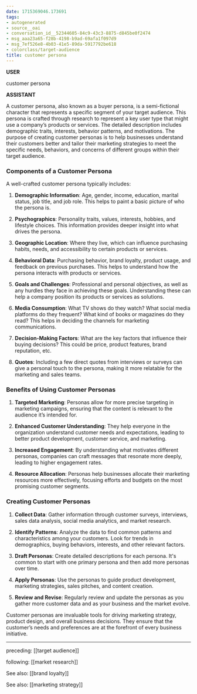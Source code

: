 ```yaml
---
date: 1715369046.173691
tags:
- autogenerated
- source__oai
- conversation_id__52344605-84c9-43c3-8875-d845be0f2474
- msg_aaa23a65-f28b-4198-b9ad-69afa1f097d9
- msg_7ef526e8-4b03-41e5-89da-5917792be618
- colorclass/target-audience
title: customer persona
---
```


**USER**

customer persona


**ASSISTANT**

A customer persona, also known as a buyer persona, is a semi-fictional character that represents a specific segment of your target audience. This persona is crafted through research to represent a key user type that might use a company’s products or services. The detailed description includes demographic traits, interests, behavior patterns, and motivations. The purpose of creating customer personas is to help businesses understand their customers better and tailor their marketing strategies to meet the specific needs, behaviors, and concerns of different groups within their target audience.

### Components of a Customer Persona

A well-crafted customer persona typically includes:

1. **Demographic Information**: Age, gender, income, education, marital status, job title, and job role. This helps to paint a basic picture of who the persona is.

2. **Psychographics**: Personality traits, values, interests, hobbies, and lifestyle choices. This information provides deeper insight into what drives the persona.

3. **Geographic Location**: Where they live, which can influence purchasing habits, needs, and accessibility to certain products or services.

4. **Behavioral Data**: Purchasing behavior, brand loyalty, product usage, and feedback on previous purchases. This helps to understand how the persona interacts with products or services.

5. **Goals and Challenges**: Professional and personal objectives, as well as any hurdles they face in achieving these goals. Understanding these can help a company position its products or services as solutions.

6. **Media Consumption**: What TV shows do they watch? What social media platforms do they frequent? What kind of books or magazines do they read? This helps in deciding the channels for marketing communications.

7. **Decision-Making Factors**: What are the key factors that influence their buying decisions? This could be price, product features, brand reputation, etc.

8. **Quotes**: Including a few direct quotes from interviews or surveys can give a personal touch to the persona, making it more relatable for the marketing and sales teams.

### Benefits of Using Customer Personas

1. **Targeted Marketing**: Personas allow for more precise targeting in marketing campaigns, ensuring that the content is relevant to the audience it’s intended for.

2. **Enhanced Customer Understanding**: They help everyone in the organization understand customer needs and expectations, leading to better product development, customer service, and marketing.

3. **Increased Engagement**: By understanding what motivates different personas, companies can craft messages that resonate more deeply, leading to higher engagement rates.

4. **Resource Allocation**: Personas help businesses allocate their marketing resources more effectively, focusing efforts and budgets on the most promising customer segments.

### Creating Customer Personas

1. **Collect Data**: Gather information through customer surveys, interviews, sales data analysis, social media analytics, and market research.

2. **Identify Patterns**: Analyze the data to find common patterns and characteristics among your customers. Look for trends in demographics, buying behaviors, interests, and other relevant factors.

3. **Draft Personas**: Create detailed descriptions for each persona. It's common to start with one primary persona and then add more personas over time.

4. **Apply Personas**: Use the personas to guide product development, marketing strategies, sales pitches, and content creation.

5. **Review and Revise**: Regularly review and update the personas as you gather more customer data and as your business and the market evolve.

Customer personas are invaluable tools for driving marketing strategy, product design, and overall business decisions. They ensure that the customer’s needs and preferences are at the forefront of every business initiative.


---

preceding: [[target audience]]  


following: [[market research]]

See also: [[brand loyalty]]


See also: [[marketing strategy]]